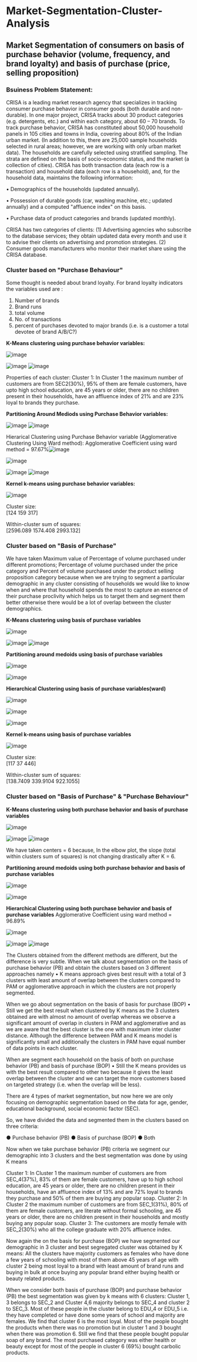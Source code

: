 # Market-Segmentation-Cluster-Analysis
## Market Segmentation of consumers on basis of purchase behavior (volume, frequency, and brand loyalty)  and basis of purchase (price, selling proposition)


### Bsuiness Problem Statement:
CRISA is a leading market research agency that specializes in tracking consumer purchase
behavior in consumer goods (both durable and non-durable). In one major project, CRISA tracks
about 30 product categories (e.g. detergents, etc.) and within each category, about 60 – 70 brands.
To track purchase behavior, CRISA has constituted about 50,000 household panels in 105 cities
and towns in India, covering about 80% of the Indian urban market. (In addition to this, there are
25,000 sample households selected in rural areas; however, we are working with only urban
market data). The households are carefully selected using stratified sampling. The strata are
defined on the basis of socio-economic status, and the market (a collection of cities).
CRISA has both transaction data (each row is a transaction) and household data (each row is a
household), and, for the household data, maintains the following information:

• Demographics of the households (updated annually).

• Possession of durable goods (car, washing machine, etc.; updated annually) and a
computed "affluence index" on this basis.

• Purchase data of product categories and brands (updated monthly).

CRISA has two categories of clients: (1) Advertising agencies who subscribe to the database
services; they obtain updated data every month and use it to advise their clients on advertising
and promotion strategies. (2) Consumer goods manufacturers who monitor their market share
using the CRISA database.

### Cluster based on "Purchase Behaviour"

Some thought is needed about brand loyalty. For brand loyalty indicators the variables used are :
1.	Number of brands
2.	Brand runs
3.	total volume
4.	No. of transactions
5.	percent of purchases devoted to major brands (i.e. is a customer a total devotee of brand A/B/C?)


**K-Means clustering using purchase behavior variables:**

 ![image](https://user-images.githubusercontent.com/29014647/119584490-3eb53200-bd8e-11eb-881f-4c0126b0f1a6.png)

 ![image](https://user-images.githubusercontent.com/29014647/119584579-74f2b180-bd8e-11eb-9eec-f5dafe2f5c1f.png)  ![image](https://user-images.githubusercontent.com/29014647/119584593-7ae89280-bd8e-11eb-94d8-9cbd9c0ea334.png)
 
Properties of each cluster:
Cluster 1: In Cluster 1 the maximum number of customers are from SEC2(30%), 95% of them are female customers, have upto high school education, are 45 years or older, there are no children present in their households, have an affluence index of 21% and are 23% loyal to brands they purchase.


**Partitioning Around Mediods using Purchase Behavior variables:**

![image](https://user-images.githubusercontent.com/29014647/119584490-3eb53200-bd8e-11eb-881f-4c0126b0f1a6.png) 
![image](https://user-images.githubusercontent.com/29014647/119587352-234d2580-bd94-11eb-93aa-7e32fc022164.png)

Hierarical Clustering using Purchase Behavior variable (Agglomerative Clustering Using Ward method):
Agglomerative Coefficient using ward method = 97.67%![image](https://user-images.githubusercontent.com/29014647/119587593-9a82b980-bd94-11eb-96bf-dab5957633e0.png)

![image](https://user-images.githubusercontent.com/29014647/119587382-38c24f80-bd94-11eb-999c-5131667471f8.png)

![image](https://user-images.githubusercontent.com/29014647/119587606-a1a9c780-bd94-11eb-8480-a9f01a992117.png) ![image](https://user-images.githubusercontent.com/29014647/119587623-aa020280-bd94-11eb-9b68-ac956338a247.png)

**Kernel k-means using purchase behavior variables:**

![image](https://user-images.githubusercontent.com/29014647/119587729-e6356300-bd94-11eb-85c7-ae1063017970.png)

Cluster size:  
[124 159 317]

Within-cluster sum of squares:  
[2596.089 1574.408 2993.132]


### Cluster based on "Basis of Purchase"
 
We have taken Maximum value of Percentage of volume purchased under different promotions; Percentage of volume purchased under the price category and Percent of volume purchased under the product selling proposition category because when we are trying to segment a particular demographic in any cluster consisting of households we would like to know when and where that household spends the most to capture an essence of their purchase proclivity which helps us to target them and segment them better otherwise there would be a lot of overlap between the cluster demographics.


**K-Means clustering using basis of purchase variables**

![image](https://user-images.githubusercontent.com/29014647/119587988-78d60200-bd95-11eb-8135-346fef7a09e8.png)


![image](https://user-images.githubusercontent.com/29014647/119588002-7e334c80-bd95-11eb-83cc-91d16df4d600.png) ![image](https://user-images.githubusercontent.com/29014647/119588015-82f80080-bd95-11eb-999b-a9a19e580b3e.png)


**Partitioning around medoids using basis of purchase variables**

![image](https://user-images.githubusercontent.com/29014647/119588073-a02ccf00-bd95-11eb-8f51-afbf891e55e1.png)

![image](https://user-images.githubusercontent.com/29014647/119588081-a622b000-bd95-11eb-85e6-860ea6df892d.png)

**Hierarchical Clustering using basis of purchase variables(ward)**

![image](https://user-images.githubusercontent.com/29014647/119588169-dbc79900-bd95-11eb-92b4-10fa75db3e07.png)

![image](https://user-images.githubusercontent.com/29014647/119588175-e08c4d00-bd95-11eb-8b96-26eaa0b0af18.png)

![image](https://user-images.githubusercontent.com/29014647/119588184-e5e99780-bd95-11eb-873b-2718023ec0f2.png)


**Kernel k-means using basis of purchase variables**

![image](https://user-images.githubusercontent.com/29014647/119588222-f6017700-bd95-11eb-93fc-69cde50f7c70.png)

Cluster size:  
[117  37 446]

Within-cluster sum of squares:  
[138.7409 339.9104 922.1055]



### Cluster based on "Basis of Purchase" & "Purchase Behaviour"

**K-Means clustering using both purchase behavior and basis of purchase variables**

![image](https://user-images.githubusercontent.com/29014647/119588457-73c58280-bd96-11eb-84b8-a13ab86bfb94.png)

![image](https://user-images.githubusercontent.com/29014647/119588461-77f1a000-bd96-11eb-98e6-539a87151b75.png) ![image](https://user-images.githubusercontent.com/29014647/119588473-7d4eea80-bd96-11eb-8042-e11ca0696be8.png)

We have taken centers = 6 because, In the elbow plot, the slope (total within clusters sum of squares) is not changing drastically after K = 6.


**Partitioning around medoids using both purchase behavior and basis of purchase variables**

![image](https://user-images.githubusercontent.com/29014647/119588531-a3748a80-bd96-11eb-8a9b-f803bed98b03.png)

![image](https://user-images.githubusercontent.com/29014647/119588543-a8d1d500-bd96-11eb-853b-0ea26415a404.png)

**Hierarchical Clustering using both purchase behavior and basis of purchase variables**
Agglomerative Coefficient using ward method = 96.89%

![image](https://user-images.githubusercontent.com/29014647/119588595-c010c280-bd96-11eb-99b1-0f1e5dac317f.png)

![image](https://user-images.githubusercontent.com/29014647/119588601-c30bb300-bd96-11eb-8598-764c1e9779f9.png) ![image](https://user-images.githubusercontent.com/29014647/119588611-c737d080-bd96-11eb-9154-ac3cca407248.png)

The Clusters obtained from the different methods are different, but the difference is very subtle.
When we talk about segmentation on the basis of purchase behavior (PB) and obtain the clusters based on 3 different approaches namely
•	K means approach gives best result with a total of 3 clusters with least amount of overlap between the clusters compared to PAM or agglomerative approach in which the clusters are not properly segmented.

When we go about segmentation on the basis of basis for purchase (BOP)
•	Still we get the best result when clustered by K means as the 3 clusters obtained are with almost no amount of overlap whereas we observe a significant amount of overlap in clusters in PAM and agglomerative and as we are aware that the best cluster is the one with maximum inter cluster distance. Although the difference between PAM and K means model is significantly small and additionally the clusters in PAM have equal number of data points in each cluster.

When are segment each household on the basis of both on purchase behavior (PB) and basis of purchase (BOP) 
•	Still the K means provides us with the best result compared to other two because it gives the least overlap between the cluster and we can target the more customers based on targeted strategy (i.e. when the overlap will be less).


There are 4 types of market segmentation, but now here we are only focusing on demographic segmentation based on the data for age, gender, educational background, social economic factor (SEC).

So, we have divided the data and segmented them in the clusters based on three criteria:

●	Purchase behavior (PB)
●	Basis of purchase (BOP)
●	Both

Now when we take purchase behavior (PB) criteria we segment our demographic into 3 clusters and the best segmentation was done by using K means

Cluster 1:  In Cluster 1 the maximum number of customers are from SEC_4(37%), 83% of them are female customers, have up to high school education, are 45 years or older, there are no children present in their households, have an affluence index of 13% and are 72% loyal to brands they purchase and 50% of them are buying any popular soap.
Cluster 2: In Cluster 2 the maximum number of customers are from SEC_1(31%), 80% of them are female customers, are literate without formal schooling, are 45 years or older, there are no children present in their households and mostly buying any popular soap.
Cluster 3: The customers are mostly female with SEC_2(30%) who all the college graduate with 20% affluence index.

Now again the on the basis for purchase (BOP) we have segmented our demographic in 3 cluster and best segregated cluster was obtained by K means:
All the clusters have majority customers as females who have done a few years of schooling with most of them above 45 years of age with cluster 2 being most loyal to a brand with least amount of brand runs and buying in bulk at once buying any popular brand either buying health or beauty related products.

When we consider both basis of purchase (BOP) and purchase behavior (PB) the best segmentation was given by k means with 6 clusters:
Cluster 1, 3 belongs to SEC_2 and Cluster 4,6 majority belongs to SEC_4 and cluster 2 to SEC_3. 
Most of these people in the cluster belong to EDU_4 or EDU_5 i.e. they have completed or have done some years of school and majority are females. We find that cluster 6 is the most loyal. Most of the people bought the products when there was no promotion but in cluster 1 and 3 bought when there was promotion 6.  Still we find that these people bought popular soap of any brand. The most purchased category was either health or beauty except for most of the people in cluster 6 (69%) bought carbolic products.






